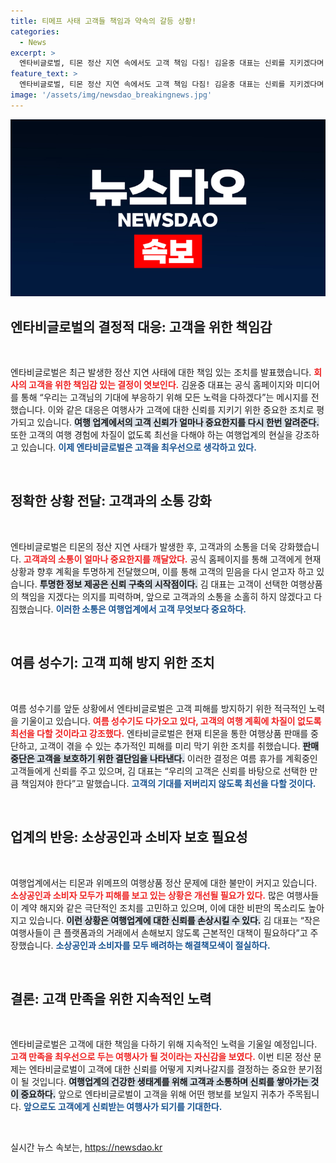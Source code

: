```yaml
---
title: 티메프 사태 고객들 책임과 약속의 갈등 상황!
categories:
  - News
excerpt: >
  엔타비글로벌, 티몬 정산 지연 속에서도 고객 책임 다짐! 김윤중 대표는 신뢰를 지키겠다며 고객 피해 방지를 위한 대책을 강조했다. 여름 성수기 여행객의 불안감 해소를 위한 진심어린 노력이 주목받고 있다.
feature_text: >
  엔타비글로벌, 티몬 정산 지연 속에서도 고객 책임 다짐! 김윤중 대표는 신뢰를 지키겠다며 고객 피해 방지를 위한 대책을 강조했다. 여름 성수기 여행객의 불안감 해소를 위한 진심어린 노력이 주목받고 있다.
image: '/assets/img/newsdao_breakingnews.jpg'
---
```


<p><img src="/assets/img/newsdao_breakingnews.jpg" alt="cryptoinkorea 속보" /></p>

<h2 data-ke-size="size26">엔타비글로벌의 결정적 대응: 고객을 위한 책임감</h2>

<p data-ke-size="size16">&nbsp;</p>

<p>엔타비글로벌은 최근 발생한 정산 지연 사태에 대한 책임 있는 조치를 발표했습니다. <b><span style="color: #ee2323;">회사의 고객을 위한 책임감 있는 결정이 엿보인다.</span></b> 김윤중 대표는 공식 홈페이지와 미디어를 통해 “우리는 고객님의 기대에 부응하기 위해 모든 노력을 다하겠다”는 메시지를 전했습니다. 이와 같은 대응은 여행사가 고객에 대한 신뢰를 지키기 위한 중요한 조치로 평가되고 있습니다. <b><span style="background-color: #21538527;">여행 업계에서의 고객 신뢰가 얼마나 중요한지를 다시 한번 알려준다.</span></b> 또한 고객의 여행 경험에 차질이 없도록 최선을 다해야 하는 여행업계의 현실을 강조하고 있습니다. <b><span style="color: #1a5490;">이제 엔타비글로벌은 고객을 최우선으로 생각하고 있다.</span></b></p>

<p data-ke-size="size16">&nbsp;</p>

<h2 data-ke-size="size26">정확한 상황 전달: 고객과의 소통 강화</h2>

<p data-ke-size="size16">&nbsp;</p>

<p>엔타비글로벌은 티몬의 정산 지연 사태가 발생한 후, 고객과의 소통을 더욱 강화했습니다. <b><span style="color: #ee2323;">고객과의 소통이 얼마나 중요한지를 깨달았다.</span></b> 공식 홈페이지를 통해 고객에게 현재 상황과 향후 계획을 투명하게 전달했으며, 이를 통해 고객의 믿음을 다시 얻고자 하고 있습니다. <b><span style="background-color: #21538527;">투명한 정보 제공은 신뢰 구축의 시작점이다.</span></b> 김 대표는 고객이 선택한 여행상품의 책임을 지겠다는 의지를 피력하며, 앞으로 고객과의 소통을 소홀히 하지 않겠다고 다짐했습니다. <b><span style="color: #1a5490;">이러한 소통은 여행업계에서 고객 무엇보다 중요하다.</span></b></p>

<p data-ke-size="size16">&nbsp;</p>

<h2 data-ke-size="size26">여름 성수기: 고객 피해 방지 위한 조치</h2>

<p data-ke-size="size16">&nbsp;</p>

<p>여름 성수기를 앞둔 상황에서 엔타비글로벌은 고객 피해를 방지하기 위한 적극적인 노력을 기울이고 있습니다. <b><span style="color: #ee2323;">여름 성수기도 다가오고 있다, 고객의 여행 계획에 차질이 없도록 최선을 다할 것이라고 강조했다.</span></b> 엔타비글로벌은 현재 티몬을 통한 여행상품 판매를 중단하고, 고객이 겪을 수 있는 추가적인 피해를 미리 막기 위한 조치를 취했습니다. <b><span style="background-color: #21538527;">판매 중단은 고객을 보호하기 위한 결단임을 나타낸다.</span></b> 이러한 결정은 여름 휴가를 계획중인 고객들에게 신뢰를 주고 있으며, 김 대표는 “우리의 고객은 신뢰를 바탕으로 선택한 만큼 책임져야 한다”고 말했습니다. <b><span style="color: #1a5490;">고객의 기대를 저버리지 않도록 최선을 다할 것이다.</span></b></p>

<p data-ke-size="size16">&nbsp;</p>

<h2 data-ke-size="size26">업계의 반응: 소상공인과 소비자 보호 필요성</h2>

<p data-ke-size="size16">&nbsp;</p>

<p>여행업계에서는 티몬과 위메프의 여행상품 정산 문제에 대한 불만이 커지고 있습니다. <b><span style="color: #ee2323;">소상공인과 소비자 모두가 피해를 보고 있는 상황은 개선될 필요가 있다.</span></b> 많은 여행사들이 계약 해지와 같은 극단적인 조치를 고민하고 있으며, 이에 대한 비판의 목소리도 높아지고 있습니다. <b><span style="background-color: #21538527;">이런 상황은 여행업계에 대한 신뢰를 손상시킬 수 있다.</span></b> 김 대표는 “작은 여행사들이 큰 플랫폼과의 거래에서 손해보지 않도록 근본적인 대책이 필요하다”고 주장했습니다. <b><span style="color: #1a5490;">소상공인과 소비자를 모두 배려하는 해결책모색이 절실하다.</span></b></p>

<p data-ke-size="size16">&nbsp;</p>

<h2 data-ke-size="size26">결론: 고객 만족을 위한 지속적인 노력</h2>

<p data-ke-size="size16">&nbsp;</p>

<p>엔타비글로벌은 고객에 대한 책임을 다하기 위해 지속적인 노력을 기울일 예정입니다. <b><span style="color: #ee2323;">고객 만족을 최우선으로 두는 여행사가 될 것이라는 자신감을 보였다.</span></b> 이번 티몬 정산 문제는 엔타비글로벌이 고객에 대한 신뢰를 어떻게 지켜나갈지를 결정하는 중요한 분기점이 될 것입니다. <b><span style="background-color: #21538527;">여행업계의 건강한 생태계를 위해 고객과 소통하며 신뢰를 쌓아가는 것이 중요하다.</span></b> 앞으로 엔타비글로벌이 고객을 위해 어떤 행보를 보일지 귀추가 주목됩니다. <b><span style="color: #1a5490;">앞으로도 고객에게 신뢰받는 여행사가 되기를 기대한다.</span></b></p>

<p data-ke-size="size16">&nbsp;</p>
실시간 뉴스 속보는, <a href="https://newsdao.kr" rel="dofollow">https://newsdao.kr</a>


